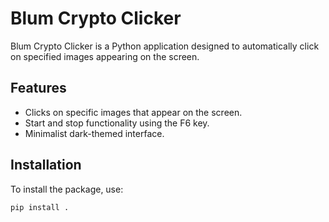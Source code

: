 # Blum Crypto Clicker

Blum Crypto Clicker is a Python application designed to automatically click on specified images appearing on the screen.

## Features

- Clicks on specific images that appear on the screen.
- Start and stop functionality using the F6 key.
- Minimalist dark-themed interface.

## Installation

To install the package, use:

```bash
pip install .
